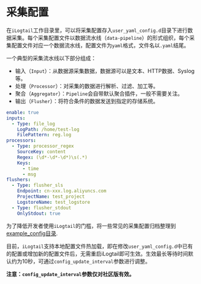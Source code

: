 # 采集配置

在`iLogtail`工作目录里，可以将采集配置存入`user_yaml_config.d`目录下进行数据采集。每个采集配置文件以数据流水线（`data-pipeline`）的形式组织，每个采集配置文件对应一个数据流水线，配置文件为`yaml`格式，文件名以`.yaml`结尾。

一个典型的采集流水线以下部分组成：

* 输入（`Input`）：从数据源采集数据，数据源可以是文本、HTTP数据、Syslog等。
* 处理（`Processor`）：对采集的数据进行解析、过滤、加工等。
* 聚合（`Aggregator`）：`Pipeline`会自带默认聚合插件，一般不需要关注。
* 输出（`Flusher`）：将符合条件的数据发送到指定的存储系统。

```yaml
enable: true
inputs:
  - Type: file_log
    LogPath: /home/test-log
    FilePattern: reg.log
processors:
  - Type: processor_regex
    SourceKey: content
    Regex: (\d*-\d*-\d*)\s(.*)
    Keys:
      - time
      - msg
flushers:
  - Type: flusher_sls
    Endpoint: cn-xxx.log.aliyuncs.com
    ProjectName: test_project
    LogstoreName: test_logstore
  - Type: flusher_stdout
    OnlyStdout: true
```

为了降低开发者使用`iLogtail`的门槛，将一些常见的采集配置归档整理到[example_config目录](../../../example_config/).

目前，`iLogtail`支持本地配置文件热加载，即在修改`user_yaml_config.d`中已有的配置或增加新的配置文件后，无需重启iLogtail即可生效。生效最长等待时间默认约为10秒，可通过`config_update_interval`参数进行调整。

**注意：`config_update_interval`参数仅对社区版有效。**